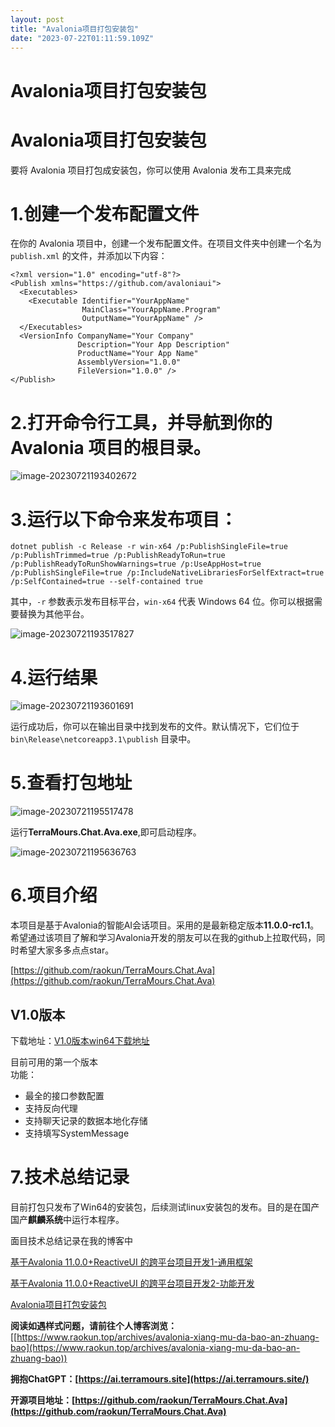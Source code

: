 ```yaml
---
layout: post
title: "Avalonia项目打包安装包"
date: "2023-07-22T01:11:59.109Z"
---
```

Avalonia项目打包安装包
===============

Avalonia项目打包安装包
===============

要将 Avalonia 项目打包成安装包，你可以使用 Avalonia 发布工具来完成

1.创建一个发布配置文件
============

在你的 Avalonia 项目中，创建一个发布配置文件。在项目文件夹中创建一个名为 `publish.xml` 的文件，并添加以下内容：

    <?xml version="1.0" encoding="utf-8"?>
    <Publish xmlns="https://github.com/avaloniaui">
      <Executables>
        <Executable Identifier="YourAppName"
                    MainClass="YourAppName.Program"
                    OutputName="YourAppName" />
      </Executables>
      <VersionInfo CompanyName="Your Company"
                   Description="Your App Description"
                   ProductName="Your App Name"
                   AssemblyVersion="1.0.0"
                   FileVersion="1.0.0" />
    </Publish>
    

2.打开命令行工具，并导航到你的 Avalonia 项目的根目录。
=================================

![image-20230721193402672](https://www.raokun.top/upload/2023/07/image-20230721193402672.png)

3.运行以下命令来发布项目：
==============

    dotnet publish -c Release -r win-x64 /p:PublishSingleFile=true /p:PublishTrimmed=true /p:PublishReadyToRun=true /p:PublishReadyToRunShowWarnings=true /p:UseAppHost=true /p:PublishSingleFile=true /p:IncludeNativeLibrariesForSelfExtract=true /p:SelfContained=true --self-contained true
    
    

其中，`-r` 参数表示发布目标平台，`win-x64` 代表 Windows 64 位。你可以根据需要替换为其他平台。

![image-20230721193517827](https://www.raokun.top/upload/2023/07/image-20230721193517827.png)

4.运行结果
======

![image-20230721193601691](https://www.raokun.top/upload/2023/07/image-20230721193601691.png)

运行成功后，你可以在输出目录中找到发布的文件。默认情况下，它们位于 `bin\Release\netcoreapp3.1\publish` 目录中。

5.查看打包地址
========

![image-20230721195517478](https://www.raokun.top/upload/2023/07/image-20230721195517478.png)

运行**TerraMours.Chat.Ava.exe**,即可启动程序。

![image-20230721195636763](https://www.raokun.top/upload/2023/07/image-20230721195636763.png)

6.项目介绍
======

本项目是基于Avalonia的智能AI会话项目。采用的是最新稳定版本**11.0.0-rc1.1**。希望通过该项目了解和学习Avalonia开发的朋友可以在我的github上拉取代码，同时希望大家多多点点star。

[https://github.com/raokun/TerraMours.Chat.Ava](https://github.com/raokun/TerraMours.Chat.Ava)

V1.0版本
------

下载地址：[V1.0版本win64下载地址](https://github.com/raokun/TerraMours.Chat.Ava/releases/tag/V1.0)

目前可用的第一个版本  
功能：

*   最全的接口参数配置
*   支持反向代理
*   支持聊天记录的数据本地化存储
*   支持填写SystemMessage

7.技术总结记录
========

目前打包只发布了Win64的安装包，后续测试linux安装包的发布。目的是在国产国产**麒麟系统**中运行本程序。

面目技术总结记录在我的博客中

[基于Avalonia 11.0.0+ReactiveUI 的跨平台项目开发1-通用框架](https://www.raokun.top/archives/ji-yu-avalonia1100reactiveui-de-kua-ping-tai-xiang-mu-kai-fa-1--tong-yong-kuang-jia)

[基于Avalonia 11.0.0+ReactiveUI 的跨平台项目开发2-功能开发](https://www.raokun.top/archives/ji-yu-avalonia1100reactiveui-de-kua-ping-tai-xiang-mu-kai-fa-2--gong-neng-kai-fa)

[Avalonia项目打包安装包](https://www.raokun.top/archives/avalonia-xiang-mu-da-bao-an-zhuang-bao)

**阅读如遇样式问题，请前往个人博客浏览：** \[[https://www.raokun.top/archives/avalonia-xiang-mu-da-bao-an-zhuang-bao](https://www.raokun.top/archives/avalonia-xiang-mu-da-bao-an-zhuang-bao))

**拥抱ChatGPT：[https://ai.terramours.site](https://ai.terramours.site/)**

**开源项目地址：[https://github.com/raokun/TerraMours.Chat.Ava](https://github.com/raokun/TerraMours.Chat.Ava)**